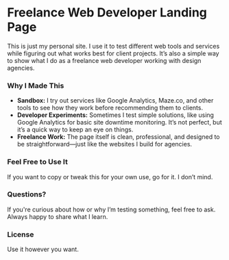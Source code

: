 # Freelance Web Developer Landing Page  

This is just my personal site. I use it to test different web tools and services while figuring out what works best for client projects. It’s also a simple way to show what I do as a freelance web developer working with design agencies.  

### Why I Made This  
- **Sandbox:** I try out services like Google Analytics, Maze.co, and other tools to see how they work before recommending them to clients.  
- **Developer Experiments:** Sometimes I test simple solutions, like using Google Analytics for basic site downtime monitoring. It’s not perfect, but it’s a quick way to keep an eye on things.  
- **Freelance Work:** The page itself is clean, professional, and designed to be straightforward—just like the websites I build for agencies.  

### Feel Free to Use It  
If you want to copy or tweak this for your own use, go for it. I don’t mind.  

### Questions?  
If you're curious about how or why I’m testing something, feel free to ask. Always happy to share what I learn.  

### License  
Use it however you want.
